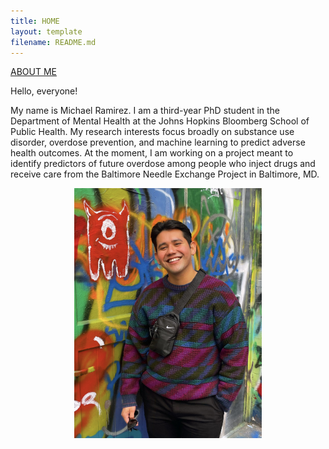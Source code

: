 ```yaml
---
title: HOME
layout: template
filename: README.md
--- 
```


[ABOUT ME](ABOUT.md)

Hello, everyone! 

My name is Michael Ramirez. I am a third-year PhD student in the Department of Mental Health at the Johns Hopkins Bloomberg School of Public Health. My research interests focus broadly on substance use disorder, overdose prevention, and machine learning to predict adverse health outcomes. At the moment, I am working on a project meant to identify predictors of future overdose among people who inject drugs and receive care from the Baltimore Needle Exchange Project in Baltimore, MD. 

<p align="center">
<img src="Graffiti Alley in Baltimore.jpg" width="300" height="400">
</p>
